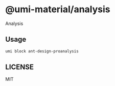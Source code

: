 # @umi-material/analysis

Analysis

## Usage

```sh
umi block ant-design-proanalysis
```

## LICENSE

MIT
